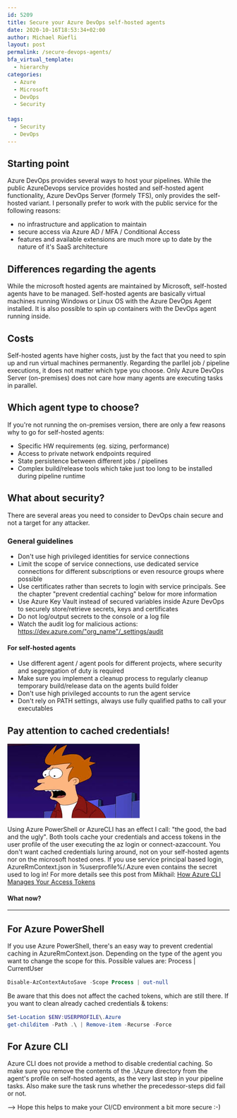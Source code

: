```yaml
---
id: 5209
title: Secure your Azure DevOps self-hosted agents
date: 2020-10-16T18:53:34+02:00
author: Michael Rüefli
layout: post
permalink: /secure-devops-agents/
bfa_virtual_template:
  - hierarchy
categories:
  - Azure
  - Microsoft
  - DevOps
  - Security

tags:
  - Security
  - DevOps
---
```

## Starting point
Azure DevOps provides several ways to host your pipelines. While the public AzureDevops service provides hosted and self-hosted agent functionality, Azure DevOps Server (formely TFS), only provides the self-hosted variant.
I personally prefer to work with the public service for the following reasons:

- no infrastructure and application to maintain
- secure access via Azure AD / MFA / Conditional Access
- features and available extensions are much more up to date by the nature of it's SaaS architecture

## Differences regarding the agents
While the microsoft hosted agents are maintained by Microsoft, self-hosted agents have to be managed. Self-hosted agents are basically virtual machines running Windows or Linux OS with the Azure DevOps Agent installed. It is also possible to spin up containers with the DevOps agent running inside.

## Costs
Self-hosted agents have higher costs, just by the fact that you need to spin up and run virtual machines permanently.
Regarding the parllel job / pipeline executions, it does not matter which type you choose. Only Azure DevOps Server (on-premises) does not care how many agents are executing tasks in parallel.

## Which agent type to choose?
If you're not running the on-premises version, there are only a few reasons why to go for self-hosted agents:

- Specific HW requirements (eg. sizing, performance)
- Access to private network endpoints required
- State persistence between different jobs / pipelines
- Complex build/release tools which take just too long to be installed during pipeline runtime

## What about security?
There are several areas you need to consider to DevOps chain secure and not a target for any attacker.

### General guidelines

- Don't use high privileged identities for service connections
- Limit the scope of service connections, use dedicated service connections for different subscriptions or even resource groups where possible
- Use certificates rather than secrets to login with service principals. See the chapter "prevent credential caching" below for more information
- Use Azure Key Vault instead of secured variables inside Azure DevOps to securely store/retrieve secrets, keys and certificates
- Do not log/output secrets to the console or a log file
- Watch the audit log for malicious actions: https://dev.azure.com/"org_name"/_settings/audit


#### For self-hosted agents
- Use different agent / agent pools for different projects, where security and seggregation of duty is required
- Make sure you implement a cleanup process to regularly cleanup temporary build/release data on the agents build folder
- Don't use high privileged accounts to run the agent service
- Don't rely on PATH settings, always use fully qualified paths to call your executables

## Pay attention to cached credentials!
![whaaat](../images/2020/shockedfry.jpg)

Using Azure PowerShell or AzureCLI has an effect I call: "the good, the bad and the ugly". Both tools cache your credentials and access tokens in the user profile of the user executing the az login or connect-azaccount. You don't want cached credentials luring around, not on your self-hosted agents nor on the microsoft hosted ones.
If you use service principal based login, AzureRmContext.json in %userprofile%/.Azure even contains the secret used to log in!
For more details see this post from Mikhail: [How Azure CLI Manages Your Access Tokens](https://mikhail.io/2019/07/how-azure-cli-manages-access-tokens/)

#### What now?
---------

For Azure PowerShell
--------------------
If you use Azure PowerShell, there's an easy way to prevent credential caching in AzureRmContext.json. Depending on the type of the agent you want to change the scope for this. Possible values are: Process | CurrentUser

```PowerShell
Disable-AzContextAutoSave -Scope Process | out-null
```

Be aware that this does not affect the cached tokens, which are still there.
If you want to clean already cached credentials & tokens:
```PowerShell
Set-Location $ENV:USERPROFILE\.Azure
get-childitem -Path .\ | Remove-item -Recurse -Force
```

For Azure CLI
-------------
Azure CLI does not provide a method to disable credential caching. So make sure you remove the contents of the .\Azure directory from the agent's profile on self-hosted agents, as the very last step in your pipeline tasks. Also make sure the task runs whether the precedessor-steps did fail or not.


--> Hope this helps to make your CI/CD environment a bit more secure :-)
